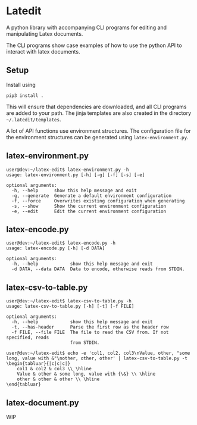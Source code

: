 # Latedit

A python library with accompanying CLI programs for editing and
manipulating Latex documents.

The CLI programs show case examples of how to use the python API to 
interact with latex documents.

## Setup

Install using

```
pip3 install .
```

This will ensure that dependencies are downloaded, and all CLI programs
are added to your path. The jinja templates are also created in the
directory `~/.latedit/templates`.

A lot of API functions use environment structures. The configuration file
for the environment structures can be generated using `latex-environment.py`.

## latex-environment.py

```
user@dev:~/latex-edit$ latex-environment.py -h
usage: latex-environment.py [-h] [-g] [-f] [-s] [-e]

optional arguments:
  -h, --help      show this help message and exit
  -g, --generate  Generate a default environment configuration
  -f, --force     Overwrites existing configuration when generating
  -s, --show      Show the current environment configuration
  -e, --edit      Edit the current environment configuration
```

## latex-encode.py

```
user@dev:~/latex-edit$ latex-encode.py -h
usage: latex-encode.py [-h] [-d DATA]

optional arguments:
  -h, --help            show this help message and exit
  -d DATA, --data DATA  Data to encode, otherwise reads from STDIN.
```

## latex-csv-to-table.py

```
user@dev:~/latex-edit$ latex-csv-to-table.py -h
usage: latex-csv-to-table.py [-h] [-t] [-f FILE]

optional arguments:
  -h, --help            show this help message and exit
  -t, --has-header      Parse the first row as the header row
  -f FILE, --file FILE  The file to read the CSV from. If not specified, reads
                        from STDIN.
```

```
user@dev:~/latex-edit$ echo -e 'col1, col2, col3\nValue, other, "some long, value with &"\nother, other, other' | latex-csv-to-table.py -t
\begin{tabluar}{|c|c|c|}
    col1 & col2 & col3 \\ \hline
    Value & other & some long, value with {\&} \\ \hline
    other & other & other \\ \hline
\end{tabluar}
```

## latex-document.py

WIP
